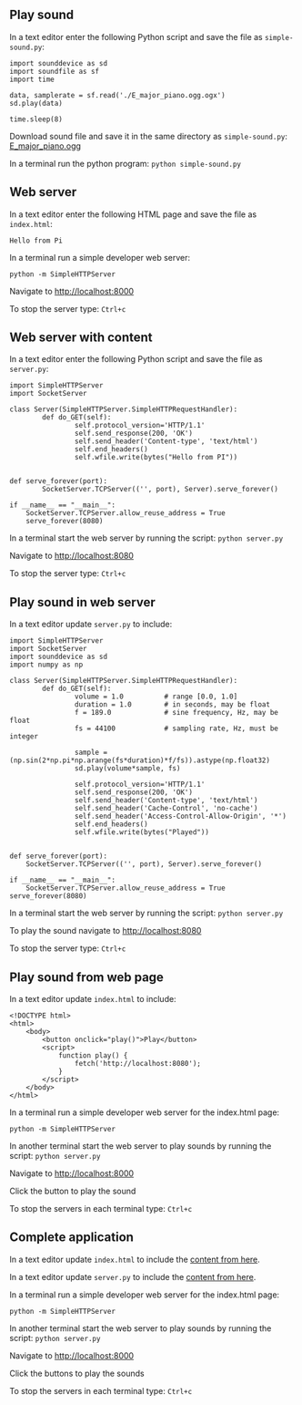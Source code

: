 Play sound
----------

In a text editor enter the following Python script and save the file as `simple-sound.py`:

```
import sounddevice as sd
import soundfile as sf
import time

data, samplerate = sf.read('./E_major_piano.ogg.ogx')
sd.play(data)

time.sleep(8)
```

Download sound file and save it in the same directory as `simple-sound.py`: [E_major_piano.ogg](https://upload.wikimedia.org/wikipedia/commons/6/6f/E_major_piano.ogg)

In a terminal run the python program: `python simple-sound.py`

Web server
----------

In a text editor enter the following HTML page and save the file as `index.html`:

```
Hello from Pi
```

In a terminal run a simple developer web server:

```
python -m SimpleHTTPServer
```

Navigate to [http://localhost:8000](http://localhost:8000)

To stop the server type: `Ctrl+c`

Web server with content
-----------------------

In a text editor enter the following Python script and save the file as `server.py`:

```
import SimpleHTTPServer
import SocketServer

class Server(SimpleHTTPServer.SimpleHTTPRequestHandler):
        def do_GET(self):
                self.protocol_version='HTTP/1.1'
                self.send_response(200, 'OK')
                self.send_header('Content-type', 'text/html')
                self.end_headers()
                self.wfile.write(bytes("Hello from PI"))


def serve_forever(port):
        SocketServer.TCPServer(('', port), Server).serve_forever()

if __name__ == "__main__":
    SocketServer.TCPServer.allow_reuse_address = True
    serve_forever(8080)
```

In a terminal start the web server by running the script: `python server.py`


Navigate to [http://localhost:8080](http://localhost:8080)

To stop the server type: `Ctrl+c`

Play sound in web server
------------------------

In a text editor update `server.py` to include:

```
import SimpleHTTPServer
import SocketServer
import sounddevice as sd
import numpy as np

class Server(SimpleHTTPServer.SimpleHTTPRequestHandler):
        def do_GET(self):
                volume = 1.0          # range [0.0, 1.0]
                duration = 1.0        # in seconds, may be float
                f = 189.0             # sine frequency, Hz, may be float
                fs = 44100            # sampling rate, Hz, must be integer

                sample = (np.sin(2*np.pi*np.arange(fs*duration)*f/fs)).astype(np.float32)
                sd.play(volume*sample, fs)

                self.protocol_version='HTTP/1.1'
                self.send_response(200, 'OK')
                self.send_header('Content-type', 'text/html')
                self.send_header('Cache-Control', 'no-cache')
                self.send_header('Access-Control-Allow-Origin', '*')
                self.end_headers()
                self.wfile.write(bytes("Played"))


def serve_forever(port):
    SocketServer.TCPServer(('', port), Server).serve_forever()

if __name__ == "__main__":
    SocketServer.TCPServer.allow_reuse_address = True
serve_forever(8080)
```

In a terminal start the web server by running the script: `python server.py`


To play the sound navigate to [http://localhost:8080](http://localhost:8080)

To stop the server type: `Ctrl+c`

Play sound from web page
------------------------


In a text editor update `index.html` to include:

```
<!DOCTYPE html>
<html>
    <body>
        <button onclick="play()">Play</button>
        <script>
            function play() {
                fetch('http://localhost:8080');
            }
        </script>
    </body>
</html>
```

In a terminal run a simple developer web server for the index.html page:

```
python -m SimpleHTTPServer
```

In another terminal start the web server to play sounds by running the script: `python server.py`

Navigate to [http://localhost:8000](http://localhost:8000)

Click the button to play the sound

To stop the servers in each terminal type: `Ctrl+c`

Complete application
--------------------

In a text editor update `index.html` to include the [content from here](https://raw.githubusercontent.com/ciwchris/pi-python-sound-server/master/index.html).

In a text editor update `server.py` to include the [content from here](https://raw.githubusercontent.com/ciwchris/pi-python-sound-server/master/server.py).

In a terminal run a simple developer web server for the index.html page:

```
python -m SimpleHTTPServer
```

In another terminal start the web server to play sounds by running the script: `python server.py`

Navigate to [http://localhost:8000](http://localhost:8000)

Click the buttons to play the sounds

To stop the servers in each terminal type: `Ctrl+c`
